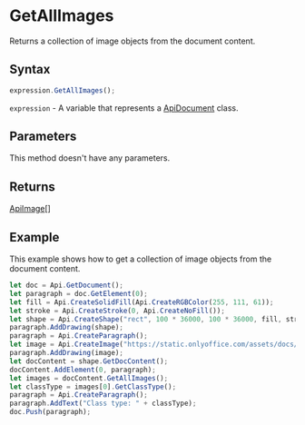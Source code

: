 # GetAllImages

Returns a collection of image objects from the document content.

## Syntax

```javascript
expression.GetAllImages();
```

`expression` - A variable that represents a [ApiDocument](../ApiDocument.md) class.

## Parameters

This method doesn't have any parameters.

## Returns

[ApiImage](../../ApiImage/ApiImage.md)[]

## Example

This example shows how to get a collection of image objects from the document content.

```javascript editor-docx
let doc = Api.GetDocument();
let paragraph = doc.GetElement(0);
let fill = Api.CreateSolidFill(Api.CreateRGBColor(255, 111, 61));
let stroke = Api.CreateStroke(0, Api.CreateNoFill());
let shape = Api.CreateShape("rect", 100 * 36000, 100 * 36000, fill, stroke);
paragraph.AddDrawing(shape);
paragraph = Api.CreateParagraph();
let image = Api.CreateImage("https://static.onlyoffice.com/assets/docs/samples/img/onlyoffice_logo.png", 95 * 36000, 45 * 36000);
paragraph.AddDrawing(image);
let docContent = shape.GetDocContent();
docContent.AddElement(0, paragraph);
let images = docContent.GetAllImages();
let classType = images[0].GetClassType();
paragraph = Api.CreateParagraph();
paragraph.AddText("Class type: " + classType);
doc.Push(paragraph);
```
